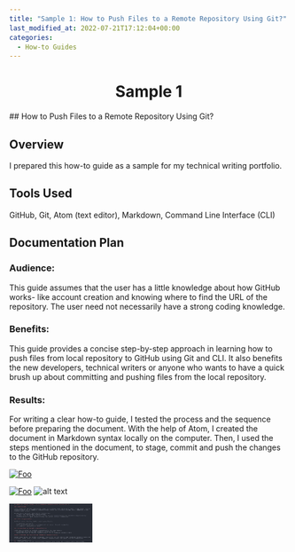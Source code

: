 ```yaml
---
title: "Sample 1: How to Push Files to a Remote Repository Using Git?"
last_modified_at: 2022-07-21T17:12:04+00:00
categories:
  - How-to Guides
---
```


<h1 align="center">Sample 1</h1>
## How to Push Files to a Remote Repository Using Git?

## Overview
I prepared this how-to guide as a sample for my technical writing portfolio.

## Tools Used
GitHub, Git, Atom (text editor), Markdown, Command Line Interface (CLI)

## Documentation Plan

### Audience:
This guide assumes that the user has a little knowledge about how GitHub works- like account creation and knowing where to find the URL of the repository. The user need not necessarily have a strong coding knowledge.

### Benefits:
This guide provides a concise step-by-step approach in learning how to push files from local repository to GitHub using Git and CLI. It also benefits the new developers, technical writers or anyone who wants to have a quick brush up about committing and pushing files from the local repository.

### Results:
For writing a clear how-to guide, I tested the process and the sequence before preparing the document. With the help of Atom, I created the document in Markdown syntax locally on the computer. Then, I used the steps mentioned in the document, to stage, commit and push the changes to the GitHub repository.

<a href="https://github.com/sahanaasaravanan/Github_documentation/blob/8125d88a806548079669d1e3db1403ab9fc41927/Uploading_with_GitCMD.md" rel="some text">![Foo](https://github.com/sahanaasaravanan/Github_documentation/blob/d62150862acad83b19cf6137b94e8af59c0dcca3/sample1.png)</a>

<a href="http://google.com.au/" rel="some text">![Foo](http://www.google.com.au/images/nav_logo7.png)</a>
![alt text](https://github.com/sahanaasaravanan/Github_documentation/blob/d62150862acad83b19cf6137b94e8af59c0dcca3/sample1.png)

<a href="https://github.com/sahanaasaravanan/Github_documentation/blob/8125d88a806548079669d1e3db1403ab9fc41927/Uploading_with_GitCMD.md"> <img alt="Qries" src="https://github.com/sahanaasaravanan/sahanaasaravanan.github.io/blob/fec8beb9c04d158ca263c336ae155bfc9ab4c6cb/./_posts/how-to1.jpg" width="150" height="70">